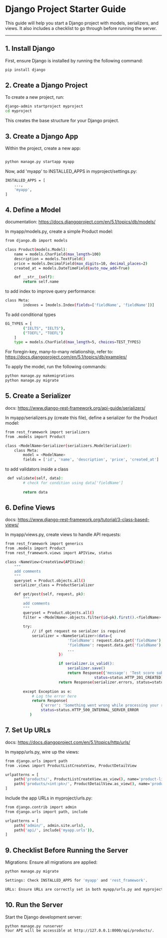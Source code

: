
# Django Project Starter Guide

This guide will help you start a Django project with models, serializers, and views. It also includes a checklist to go through before running the server.

---

## 1. Install Django

First, ensure Django is installed by running the following command:

```bash
pip install django
```

## 2. Create a Django Project
To create a new project, run:

```bash
django-admin startproject myproject
cd myproject
```

This creates the base structure for your Django project.

## 3. Create a Django App
Within the project, create a new app:

```bash

python manage.py startapp myapp
```

Now, add 'myapp' to INSTALLED_APPS in myproject/settings.py:
```bash
INSTALLED_APPS = [
    ...,
    'myapp',
]
```

## 4. Define a Model

documentation: https://docs.djangoproject.com/en/5.1/topics/db/models/

In myapp/models.py, create a simple Product model:

```bash
from django.db import models

class Product(models.Model):
    name = models.CharField(max_length=100)
    description = models.TextField()
    price = models.DecimalField(max_digits=10, decimal_places=2)
    created_at = models.DateTimeField(auto_now_add=True)

    def __str__(self):
        return self.name
```

to add index to improve query performance:

```bash
class Meta:
        indexes = [models.Index(fields=['fieldName', 'fieldName'])]
```

To add conditional types

```bash
EG_TYPES = [
        ("IELTS", "IELTS"),
        ("TOEFL", "TOEFL")
    ]
    type = models.CharField(max_length=5, choices=TEST_TYPES)
```

For foregin-key, many-to-many relationship, refer to: https://docs.djangoproject.com/en/5.1/topics/db/examples/ 

To apply the model, run the following commands:

```bash
python manage.py makemigrations
python manage.py migrate
```

## 5. Create a Serializer

docs: https://www.django-rest-framework.org/api-guide/serializers/ 

In myapp/serializers.py (create this file), define a serializer for the Product model:

```bash
from rest_framework import serializers
from .models import Product

class <ModelName>Serializer(serializers.ModelSerializer):
    class Meta:
        model = <ModelName>
        fields = ['id', 'name', 'description', 'price', 'created_at']
```

to add validators inside a class

```bash
 def validate(self, data):
        # check for condition using data['fieldName']
        
        return data
```

## 6. Define Views

docs: https://www.django-rest-framework.org/tutorial/3-class-based-views/

In myapp/views.py, create views to handle API requests:

```bash
from rest_framework import generics
from .models import Product
from rest_framework.views import APIView, status

class <NameView>CreateView(APIView):
    """
    add comments
    """
    queryset = Product.objects.all()
    serializer_class = ProductSerializer

    def get/post(self, request, pk):
        """
        add comments
        """
        queryset = Product.objects.all()
        filter = <ModelName>.objects.filter(id=pk).first().<fieldName>
        
        try:
            // if get request no serialzer is required
            serializer = <NameSerializer>(data={
                            'fieldName': request.data.get('fieldName'),
                            'fieldName': request.data.get('fieldName'),
                            ...
                        })
                        
                        if serializer.is_valid():
                            serializer.save()
                            return Response({'message': 'Test score submitted successfully'}, 
                                        status=status.HTTP_201_CREATED)
                        return Response(serializer.errors, status=status.HTTP_400_BAD_REQUEST)
            
        except Exception as e:
            # Log the error here
            return Response(
                {'error': 'Something went wrong while processing your request'},
                status=status.HTTP_500_INTERNAL_SERVER_ERROR
           )

```

## 7. Set Up URLs

docs: https://docs.djangoproject.com/en/5.1/topics/http/urls/

In myapp/urls.py, wire up the views:

```bash
from django.urls import path
from .views import ProductListCreateView, ProductDetailView

urlpatterns = [
    path('products/', ProductListCreateView.as_view(), name='product-list-create'),
    path('products/<int:pk>/', ProductDetailView.as_view(), name='product-detail'),
]

```
Include the app URLs in myproject/urls.py:

```bash
from django.contrib import admin
from django.urls import path, include

urlpatterns = [
    path('admin/', admin.site.urls),
    path('api/', include('myapp.urls')),
]
```

## 9. Checklist Before Running the Server
Migrations: Ensure all migrations are applied:

```bash
python manage.py migrate
```


```bash
Settings: Check INSTALLED_APPS for 'myapp' and 'rest_framework'.

URLs: Ensure URLs are correctly set in both myapp/urls.py and myproject/urls.py.
```

## 10. Run the Server
Start the Django development server:

```bash
python manage.py runserver
Your API will be accessible at http://127.0.0.1:8000/api/products/.
```


